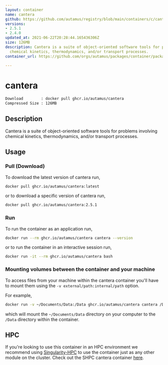 ```yaml
---
layout: container
name: cantera
github: https://github.com/autamus/registry/blob/main/containers/c/cantera/spack.yaml
versions:
- 2.5.1
- 2.4.0
updated_at: 2021-06-22T20:28:44.165436306Z
size: 126MB
description: Cantera is a suite of object-oriented software tools for problems involving
  chemical kinetics, thermodynamics, and/or transport processes.
container_url: https://github.com/orgs/autamus/packages/container/package/cantera

---
```

# cantera
```bash 
Download        : docker pull ghcr.io/autamus/cantera
Compressed Size : 126MB
```

## Description
Cantera is a suite of object-oriented software tools for problems involving chemical kinetics, thermodynamics, and/or transport processes.

## Usage
### Pull (Download)
To download the latest version of cantera run,

```bash
docker pull ghcr.io/autamus/cantera:latest
```

or to download a specific version of cantera run,

```bash
docker pull ghcr.io/autamus/cantera:2.5.1
```
### Run
To run the container as an application run,
```bash
docker run --rm ghcr.io/autamus/cantera cantera --version
```

or to run the container in an interactive session run,
```bash
docker run -it --rm ghcr.io/autamus/cantera bash
```

### Mounting volumes between the container and your machine
To access files from your machine within the cantera container you'll have to mount them using the `-v external/path:internal/path` option.

For example,
```bash
docker run -v ~/Documents/Data:/Data ghcr.io/autamus/cantera cantera /Data/myData.csv
```
which will mount the `~/Documents/Data` directory on your computer to the `/Data` directory within the container.

## HPC
If you're looking to use this container in an HPC environment we recommend using [Singularity-HPC](https://singularity-hpc.readthedocs.io) to use the container just as any other module on the cluster. Check out the SHPC cantera container [here](https://singularityhub.github.io/singularity-hpc/r/ghcr.io-autamus-cantera/).